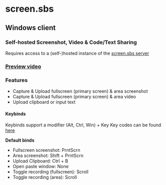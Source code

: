 # screen.sbs
## Windows client
### Self-hosted Screenshot, Video & Code/Text Sharing
Requires access to a (self-)hosted instance of the [screen.sbs server](https://github.com/screen-sbs/server)
<br>

### [Preview video](https://screen.sbs/vwx7akns6l4)

### Features
- Capture & Upload fullscreen (primary screen) & area screenshot
- Capture & Upload fullscreen (primary screen) & area video
- Upload clipboard or input text

#### Keybinds

Keybinds support a modifier (Alt, Ctrl, Win) + Key
Key codes can be found [here](https://docs.microsoft.com/en-us/dotnet/api/system.windows.forms.keys?view=windowsdesktop-5.0)

__Default binds__
- Fullscreen screenshot: PrntScrn
- Area screenshot: Shift + PrntScrn
- Upload Clipboard: Ctrl + B
- Open paste window: None
- Toggle recording (fullscreen): Scroll
- Toggle recording (area): Scroll